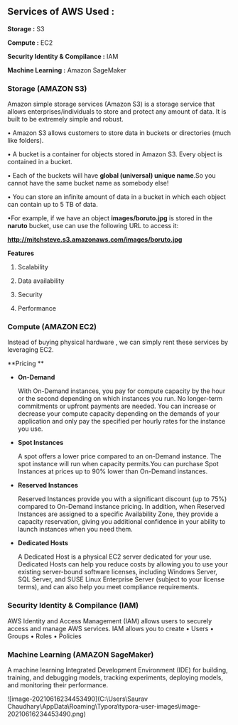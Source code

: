 ## Services of AWS Used : 

**Storage :** S3

**Compute :** EC2

**Security Identity & Compilance :** IAM

**Machine Learning :** Amazon SageMaker 

### Storage (AMAZON S3)

Amazon simple storage services (Amazon S3) is a storage service that allows enterprises/individuals to store and protect any amount of data. It is built to be extremely simple and robust. 

• Amazon S3 allows customers to store data in buckets or directories (much like folders).

• A bucket is a container for objects stored in Amazon S3. Every object is contained in a bucket. 

• Each of the buckets will have **global (universal) unique name**.So you cannot have the same bucket name as somebody else!

• You can store an infinite amount of data in a bucket in which each object can contain up to 5 TB of data.

•For example, if we have an object **images/boruto.jpg** is stored in the **naruto** bucket, use can use the following URL to access it:

 **http://mitchsteve.s3.amazonaws.com/images/boruto.jpg**

**Features**

1. Scalability

2. Data availability

3. Security

4. Performance 

### Compute (AMAZON EC2)

Instead of buying physical hardware , we can simply rent these services by leveraging EC2. 

**Pricing **

- **On-Demand**

  With On-Demand instances, you pay for compute capacity by the hour or the second depending on which instances you run. No longer-term commitments or upfront payments are needed. You can increase or decrease your compute capacity depending on the demands of your application and only pay the specified per hourly rates for the instance you use.

- **Spot Instances**

  A spot offers a lower price compared to an on-Demand instance. The spot instance will run when capacity permits.You can purchase Spot Instances at prices up to 90% lower than On-Demand instances. 

- **Reserved Instances**

  Reserved Instances provide you with a significant discount (up to 75%) compared to On-Demand instance pricing. In addition, when Reserved Instances are assigned to a specific Availability Zone, they provide a capacity reservation, giving you additional confidence in your ability to launch instances when you need them.

- **Dedicated Hosts**

  A Dedicated Host is a physical EC2 server dedicated for your use. Dedicated Hosts can help you reduce costs by allowing you to use your existing server-bound software licenses, including Windows Server, SQL Server, and SUSE Linux Enterprise Server (subject to your license terms), and can also help you meet compliance requirements. 

### **Security Identity & Compilance (IAM)**

AWS Identity and Access Management (IAM) allows users to securely access and manage AWS services. IAM allows you to create
• Users
• Groups
• Roles
• Policies

### Machine Learning (AMAZON SageMaker)

A machine learning Integrated Development Environment (IDE) for building, training, and debugging models, tracking experiments, deploying models, and monitoring their performance.

![image-20210616234453490](C:\Users\Saurav Chaudhary\AppData\Roaming\Typora\typora-user-images\image-20210616234453490.png)

